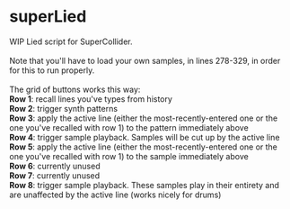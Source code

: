 # superLied

WIP Lied script for SuperCollider. <br>
<br>
Note that you'll have to load your own samples, in lines 278-329, in order for this to run properly.<br>
<br>
The grid of buttons works this way:<br>
<b>Row 1</b>: recall lines you've types from history<br>
<b>Row 2</b>: trigger synth patterns<br>
<b>Row 3</b>: apply the active line (either the most-recently-entered one or the one you've recalled with row 1) to the pattern immediately above<br>
<b>Row 4</b>: trigger sample playback. Samples will be cut up by the active line<br>
<b>Row 5</b>: apply the active line (either the most-recently-entered one or the one you've recalled with row 1) to the sample immediately above<br>
<b>Row 6</b>: currently unused<br>
<b>Row 7</b>: currently unused<br>
<b>Row 8</b>: trigger sample playback. These samples play in their entirety and are unaffected by the active line (works nicely for drums)
